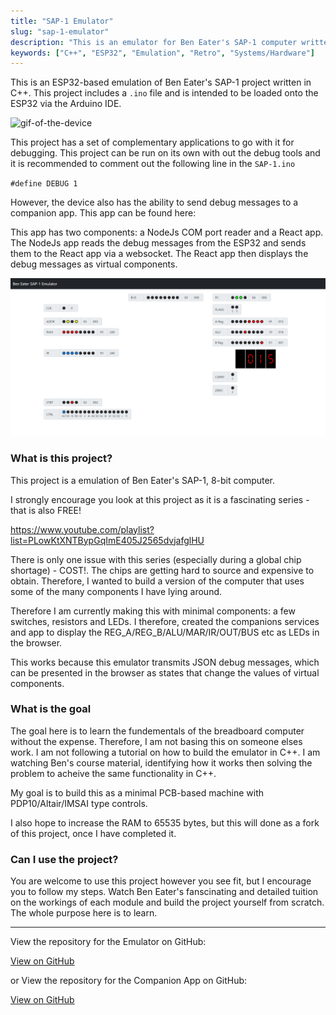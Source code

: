 ```yaml
---
title: "SAP-1 Emulator"
slug: "sap-1-emulator"
description: "This is an emulator for Ben Eater's SAP-1 computer written in C/C++ for the ESP32"
keywords: ["C++", "ESP32", "Emulation", "Retro", "Systems/Hardware"]
---
```


This is an ESP32-based emulation of Ben Eater's SAP-1 project written in C++. This project includes a `.ino` file and is intended to be loaded onto the ESP32 via the Arduino IDE.

![gif-of-the-device](/project-images/sap-1-emulator/1.gif)

This project has a set of complementary applications to go with it for debugging. This project can be run on its own with out the debug tools and it is recommended to comment out the following line in the `SAP-1.ino`

`#define DEBUG 1`

However, the device also has the ability to send debug messages to a companion app. This app can be found here:

This app has two components: a NodeJs COM port reader and a React app. The NodeJs app reads the debug messages from the ESP32 and sends them to the React app via a websocket. The React app then displays the debug messages as virtual components.

![feature](/project-images/sap-1-emulator/feature.png)

### What is this project?

This project is a emulation of Ben Eater's SAP-1, 8-bit computer.

I strongly encourage you look at this project as it is a fascinating series - that is also FREE!

https://www.youtube.com/playlist?list=PLowKtXNTBypGqImE405J2565dvjafglHU

There is only one issue with this series (especially during a global chip shortage) - COST!. The chips are getting hard to source and expensive to obtain. Therefore, I wanted to build a version of the computer that uses some of the many components I have lying around.

Therefore I am currently making this with minimal components: a few switches, resistors and LEDs. I therefore, created the companions services and app to display the REG_A/REG_B/ALU/MAR/IR/OUT/BUS etc as LEDs in the browser.

This works because this emulator transmits JSON debug messages, which can be presented in the browser as states that change the values of virtual components.

### What is the goal

The goal here is to learn the fundementals of the breadboard computer without the expense. Therefore, I am not basing this on someone elses work. I am not following a tutorial on how to build the emulator in C++. I am watching Ben's course material, identifying how it works then solving the problem to acheive the same functionality in C++.

My goal is to build this as a minimal PCB-based machine with PDP10/Altair/IMSAI type controls.

I also hope to increase the RAM to 65535 bytes, but this will done as a fork of this project, once I have completed it.

### Can I use the project?

You are welcome to use this project however you see fit, but I encourage you to follow my steps. Watch Ben Eater's fanscinating and detailed tuition on the workings of each module and build the project yourself from scratch. The whole purpose here is to learn.

---

View the repository for the Emulator on GitHub:

<a className="btn btn-dark" href="https://gcoulby.github.io/SAP-32/"  target="_blank" rel="noopener noreferrer"><i className="fa fa-globe"></i> View on GitHub</a>

or View the repository for the Companion App on GitHub:

<a className="btn btn-dark" href="https://github.com/gcoulby/sap-1-com-reader"  target="_blank" rel="noopener noreferrer"><i className="fa fa-github"></i> View on GitHub</a>
